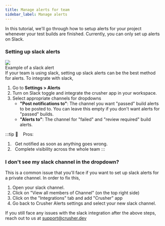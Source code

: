 ```yaml
---
title: Manage alerts for team
sidebar_label: Manage alerts
---
```


In this tutorial, we'll go through how to setup alerts for your project whenever your test builds are finished. Currently, you can only set up alerts on Slack.

### Setting up slack alerts

<div style={{ marginBottom: '24px' }}>
  <img
    style={{ margin: '18px auto', marginBottom: '8px' }}
    src={require('@site/static/img/setting-up/slack-alert.png').default}
  />
  <div style={{ textAlign: 'center', fontSize: '13.4px', color: 'rgba(255,255,255,0.3)' }}>
    Example of a slack alert
  </div>
</div>
If your team is using slack, setting up slack alerts can be the best method for alerts. To integrate with slack,
<ol style={{ marginTop: '14px' }}>
  <li>
    Go to <b>Settings > Alerts</b>
  </li>
  <li>Turn on Slack toggle and integrate the crusher app in your workspace.</li>
  <li>
    Select appropriate channels for dropdowns
    <ul>
      <li>
        <b>"Post notifications to"</b>: The channel you want "passed" build alerts to be posted to. You can leave this
        empty if you don't want alerts for "passed" builds.
      </li>
      <li>
        <b>"Alerts to"</b>: The channel for "failed" and "review required" build alerts.
      </li>
    </ul>
  </li>
</ol>

:::tip 🦖 &nbsp;&nbsp; Pros:

1. &nbsp; Get notified as soon as anything goes wrong.
2. &nbsp; Complete visibility across the whole team
   :::

### I don't see my slack channel in the dropdown?

This is a common issue that you'll face if you want to set up slack alerts for a private channel. In order to fix this,

1. Open your slack channel.
2. Click on "View all members of Channel" (on the top right side)
3. Click on the "Integrations" tab and add "Crusher" app
4. Go back to Crusher Alerts settings and select your new slack channel.

If you still face any issues with the slack integration after the above steps, reach out to us at support@crusher.dev
